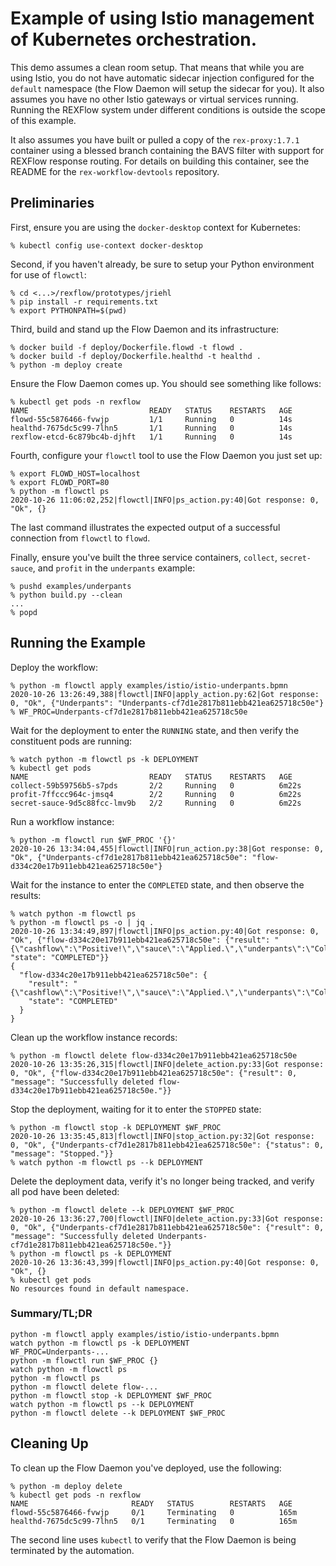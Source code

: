 Example of using Istio management of Kubernetes orchestration.
==============================================================

This demo assumes a clean room setup.  That means that while you are using
Istio, you do not have automatic sidecar injection configured for the `default`
namespace (the Flow Daemon will setup the sidecar for you).  It also assumes you
have no other Istio gateways or virtual services running.  Running the REXFlow
system under different conditions is outside the scope of this example.

It also assumes you have built or pulled a copy of the `rex-proxy:1.7.1`
container using a blessed branch containing the BAVS filter with support for
REXFlow response routing.  For details on building this container, see the
README for the `rex-workflow-devtools` repository.

Preliminaries
-------------

First, ensure you are using the `docker-desktop` context for Kubernetes:

```console
% kubectl config use-context docker-desktop
```

Second, if you haven't already, be sure to setup your Python environment for use
of `flowctl`:

```console
% cd <...>/rexflow/prototypes/jriehl
% pip install -r requirements.txt
% export PYTHONPATH=$(pwd)
```

Third, build and stand up the Flow Daemon and its infrastructure:

```console
% docker build -f deploy/Dockerfile.flowd -t flowd .
% docker build -f deploy/Dockerfile.healthd -t healthd .
% python -m deploy create
```

Ensure the Flow Daemon comes up.  You should see something like follows:

```console
% kubectl get pods -n rexflow
NAME                           READY   STATUS    RESTARTS   AGE
flowd-55c5876466-fvwjp         1/1     Running   0          14s
healthd-7675dc5c99-7lhn5       1/1     Running   0          14s
rexflow-etcd-6c879bc4b-djhft   1/1     Running   0          14s
```

Fourth, configure your `flowctl` tool to use the Flow Daemon you just set up:

```console
% export FLOWD_HOST=localhost
% export FLOWD_PORT=80
% python -m flowctl ps
2020-10-26 11:06:02,252|flowctl|INFO|ps_action.py:40|Got response: 0, "Ok", {}
```

The last command illustrates the expected output of a successful connection from
`flowctl` to `flowd`.

Finally, ensure you've built the three service containers, `collect`,
`secret-sauce`, and `profit` in the `underpants` example:

```console
% pushd examples/underpants
% python build.py --clean
...
% popd
```

Running the Example
-------------------

Deploy the workflow:

```console
% python -m flowctl apply examples/istio/istio-underpants.bpmn
2020-10-26 13:26:49,388|flowctl|INFO|apply_action.py:62|Got response: 0, "Ok", {"Underpants": "Underpants-cf7d1e2817b811ebb421ea625718c50e"}
% WF_PROC=Underpants-cf7d1e2817b811ebb421ea625718c50e
```

Wait for the deployment to enter the `RUNNING` state, and then verify the
constituent pods are running:

```console
% watch python -m flowctl ps -k DEPLOYMENT
% kubectl get pods
NAME                           READY   STATUS    RESTARTS   AGE
collect-59b59756b5-s7pds       2/2     Running   0          6m22s
profit-7ffccc964c-jmsq4        2/2     Running   0          6m22s
secret-sauce-9d5c88fcc-lmv9b   2/2     Running   0          6m22s
```

Run a workflow instance:

```console
% python -m flowctl run $WF_PROC '{}'
2020-10-26 13:34:04,455|flowctl|INFO|run_action.py:38|Got response: 0, "Ok", {"Underpants-cf7d1e2817b811ebb421ea625718c50e": "flow-d334c20e17b911ebb421ea625718c50e"}
```

Wait for the instance to enter the `COMPLETED` state, and then observe the
results:

```console
% watch python -m flowctl ps
% python -m flowctl ps -o | jq .
2020-10-26 13:34:49,897|flowctl|INFO|ps_action.py:40|Got response: 0, "Ok", {"flow-d334c20e17b911ebb421ea625718c50e": {"result": "{\"cashflow\":\"Positive!\",\"sauce\":\"Applied.\",\"underpants\":\"Collected.\"}\n", "state": "COMPLETED"}}
{
  "flow-d334c20e17b911ebb421ea625718c50e": {
    "result": "{\"cashflow\":\"Positive!\",\"sauce\":\"Applied.\",\"underpants\":\"Collected.\"}\n",
    "state": "COMPLETED"
  }
}
```

Clean up the workflow instance records:

```console
% python -m flowctl delete flow-d334c20e17b911ebb421ea625718c50e
2020-10-26 13:35:26,315|flowctl|INFO|delete_action.py:33|Got response: 0, "Ok", {"flow-d334c20e17b911ebb421ea625718c50e": {"result": 0, "message": "Successfully deleted flow-d334c20e17b911ebb421ea625718c50e."}}
```

Stop the deployment, waiting for it to enter the `STOPPED` state:

```console
% python -m flowctl stop -k DEPLOYMENT $WF_PROC
2020-10-26 13:35:45,813|flowctl|INFO|stop_action.py:32|Got response: 0, "Ok", {"Underpants-cf7d1e2817b811ebb421ea625718c50e": {"status": 0, "message": "Stopped."}}
% watch python -m flowctl ps --k DEPLOYMENT
```

Delete the deployment data, verify it's no longer being tracked, and verify all
pod have been deleted:

```console
% python -m flowctl delete --k DEPLOYMENT $WF_PROC
2020-10-26 13:36:27,700|flowctl|INFO|delete_action.py:33|Got response: 0, "Ok", {"Underpants-cf7d1e2817b811ebb421ea625718c50e": {"result": 0, "message": "Successfully deleted Underpants-cf7d1e2817b811ebb421ea625718c50e."}}
% python -m flowctl ps -k DEPLOYMENT
2020-10-26 13:36:43,399|flowctl|INFO|ps_action.py:40|Got response: 0, "Ok", {}
% kubectl get pods
No resources found in default namespace.
```

### Summary/TL;DR

```console
python -m flowctl apply examples/istio/istio-underpants.bpmn
watch python -m flowctl ps -k DEPLOYMENT
WF_PROC=Underpants-...
python -m flowctl run $WF_PROC {}
watch python -m flowctl ps
python -m flowctl ps
python -m flowctl delete flow-...
python -m flowctl stop -k DEPLOYMENT $WF_PROC
watch python -m flowctl ps --k DEPLOYMENT
python -m flowctl delete --k DEPLOYMENT $WF_PROC
```

Cleaning Up
-----------

To clean up the Flow Daemon you've deployed, use the following:

```console
% python -m deploy delete
% kubectl get pods -n rexflow
NAME                       READY   STATUS        RESTARTS   AGE
flowd-55c5876466-fvwjp     0/1     Terminating   0          165m
healthd-7675dc5c99-7lhn5   0/1     Terminating   0          165m
```
The second line uses `kubectl` to verify that the Flow Daemon is being
terminated by the automation.
